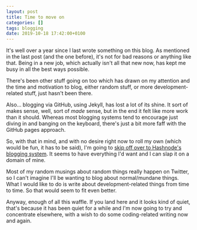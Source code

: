 ```yaml
---
layout: post
title: Time to move on
categories: []
tags: blogging
date: 2019-10-18 17:42:00+0100
---
```


It's well over a year since I last wrote something on this blog. As
mentioned in the last post (and the one before), it's not for bad reasons or
anything like that. Being in a new job, which actually isn't all that new
now, has kept me busy in all the best ways possible.

There's been other stuff going on too which has drawn on my attention and
the time and motivation to blog, either random stuff, or more
development-related stuff, just hasn't been there.

Also... blogging via GitHub, using Jekyll, has lost a lot of its shine. It
sort of makes sense, well, sort of *made* sense, but in the end it felt like
more work than it should. Whereas most blogging systems tend to encourage
just diving in and banging on the keyboard, there's just a bit more faff
with the GitHub pages approach.

So, with that in mind, and with no desire right now to roll my own (which
would be fun, it has to be said), I'm going to [skip off over to Hashnode's
blogging system](https://blog.davep.dev/). It seems to have everything I'd
want and I can slap it on a domain of mine.

Most of my random musings about random things really happen on Twitter, so I
can't imagine I'll be wanting to blog about normal/mundane things. What I
would like to do is write about development-related things from time to
time. So that would seem to fit even better.

Anyway, enough of all this waffle. If you land here and it looks kind of
quiet, that's because it has been quiet for a while and I'm now going to try
and concentrate elsewhere, with a wish to do some coding-related writing now
and again.

[//]: # (2019-10-18-time-to-move-on.md ends here)

